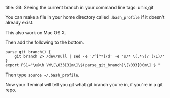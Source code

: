 title: Git: Seeing the current branch in your command line
tags: unix,git

You can make a file in your home directory called `.bash_profile` if it doesn't already exist.

This also work on Mac OS X.

Then add the following to the bottom.

```
parse_git_branch() {
    git branch 2> /dev/null | sed -e '/^[^*]/d' -e 's/* \(.*\)/ (\1)/'
}
export PS1="\u@\h \W\[\033[32m\]\$(parse_git_branch)\[\033[00m\] $ "
```

Then type `source ~/.bash_profile`.

Now your Teminal will tell you git what git branch you're in, if you're in a git repo.
